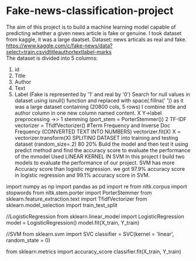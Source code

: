 # Fake-news-classification-project
The aim of this project is to build a machine learning model capable of predicting whether a given news article is fake or genuine.
I took dataset from kaggle, it was a large daatset.
Dataset: news articals as real and fake.
https://www.kaggle.com/c/fake-news/data?select=train.csvidtitleauthortextlabel-marks  
The dataset is divided into 5 columns:
1. id
2. Title
3. Author
4. Text
5. Label (Fake is represented by '1' and real by '0')
Search for null values in dataset using isnull() function and replaced with space(.fillna(' ')) as it was a large dataset containing (20800 cols, 5 rows)
I combine title and author column in one new column named content.
X Y->label
preprocessing ->>
1 stemming (port_stem = PorterStemmer())
2  TF-IDF vectorizer = TfidfVectorizer()  #Term Frequency and Inverse Doc Frequency (CONVERTED TEXT INTO NUMBERS)
   vectorizer.fit(X)
   X = vectorizer.transform(X)
SPLITING DATASET into training and testing dataset (random_size=.2) 80 20%
Build the model and then test it using predict method and find the accuracy score to evaluate the performance of the mmodel
Used LINEAR KERNEL IN SVM 
In this project I build two models to evaluate the performance of our project. SVM has more Accuracy score than logistic regression.
we got 97.9% accuracy score in logistic regression and 99.1% accuracy score in SVM.

import numpy as np
import pandas as pd
import re
from nltk.corpus import stopwords
from nltk.stem.porter import PorterStemmer
from sklearn.feature_extraction.text import TfidfVectorizer
from sklearn.model_selection import train_test_split

//LogisticRegression
from sklearn.linear_model import LogisticRegression
model = LogisticRegression()
model.fit(X_train, Y_train)

//SVM
from sklearn.svm import SVC
classifier = SVC(kernel = 'linear', random_state = 0)

from sklearn.metrics import accuracy_score
classifier.fit(X_train, Y_train)
